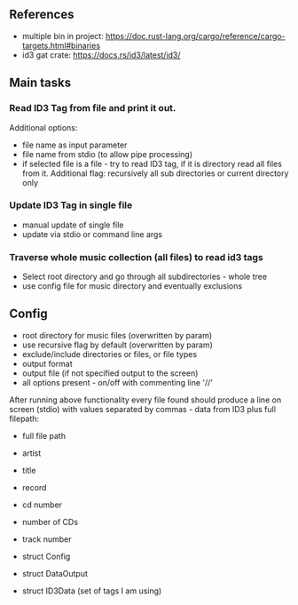 ## References
 - multiple bin in project: 
   https://doc.rust-lang.org/cargo/reference/cargo-targets.html#binaries
 - id3 gat crate:
   https://docs.rs/id3/latest/id3/

## Main tasks

### Read ID3 Tag from file and print it out.

Additional options:
 - file name as input parameter
 - file name from stdio (to allow pipe processing)
 - if selected file is a file - try to read ID3 tag, if it is directory read all files from it.
   Additional flag: recursively all sub directories or current directory only

### Update ID3 Tag in single file
 - manual update of single file
 - update via stdio or command line args

### Traverse whole music collection (all files) to read id3 tags
 - Select root directory and go through all subdirectories - whole tree
 - use config file for music directory and eventually exclusions

## Config
 - root directory for music files (overwritten by param)
 - use recursive flag by default (overwritten by param)
 - exclude/include directories or files, or file types
 - output format
 - output file (if not specified output to the screen)
 - all options present - on/off with commenting line '//'

After running above functionality every file found should produce a line on screen (stdio)
with values separated by commas - data from ID3 plus full filepath:
- full file path
- artist
- title
- record
- cd number
- number of CDs
- track number

- struct Config
- struct DataOutput
- struct ID3Data (set of tags I am using)